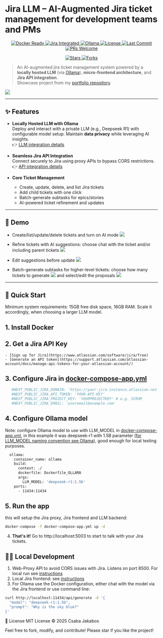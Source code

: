 # Jira LLM – AI-Augmented Jira ticket management for development teams and PMs
<p align="center">
  <a href="https://www.docker.com/">
    <img src="https://img.shields.io/badge/Docker-ready-blue?logo=docker" alt="Docker Ready">
  </a>
  <a href="https://www.atlassian.com/software/jira">
    <img src="https://img.shields.io/badge/Jira-integrated-0052CC?logo=jira" alt="Jira Integrated">
  </a>
  <a href="https://ollama.com/">
    <img src="https://img.shields.io/badge/LLM-Ollama-green?logo=opensourceinitiative" alt="Ollama">
  </a>
  <a href="https://github.com/YOUR_USERNAME/jira-llm/blob/main/LICENSE">
    <img src="https://img.shields.io/github/license/cjakabos/jira-llm" alt="License">
  </a>
  <a href="https://github.com/YOUR_USERNAME/jira-llm/commits/main">
    <img src="https://img.shields.io/github/last-commit/cjakabos/jira-llm" alt="Last Commit">
  </a>
  <a href="https://github.com/YOUR_USERNAME/jira-llm/pulls">
    <img src="https://img.shields.io/badge/PRs-welcome-brightgreen.svg" alt="PRs Welcome">
  </a>
</p>

<p align="center">
  <a href="https://github.com/YOUR_USERNAME/jira-llm/stargazers">
    <img src="https://img.shields.io/github/stars/cjakabos/jira-llm?style=social" alt="Stars">
  </a>
  <a href="https://github.com/YOUR_USERNAME/jira-llm/network/members">
    <img src="https://img.shields.io/github/forks/cjakabos/jira-llm?style=social" alt="Forks">
  </a>
</p>

> An AI-augmented jira ticket management system powered by a **locally hosted LLM** (via [Ollama](https://ollama.com/)), **micro-frontend architecture**, and **Jira API integration**.  
> Showcase project from my [portfolio repository](https://github.com/cjakabos/portfolio-web).

![](examples/2.png)



---

## ✨ Features

- **Locally Hosted LLM with Ollama**  
  Deploy and interact with a private LLM (e.g., Deepseek R1) with configurable model setup. Maintain **data privacy** while leveraging AI insights.  
  👉 [LLM integration details](#4-configure-ollama-model)

- **Seamless Jira API Integration**  
  Connect securely to Jira using proxy APIs to bypass CORS restrictions.  
  👉 [API integration details](#3-configure-jira-in-docker-compose-appymldocker-compose-appyml)

- **Core Ticket Management**
    - Create, update, delete, and list Jira tickets
    - Add child tickets with one click
    - Batch-generate subtasks for epics/stories
    - AI-powered ticket refinement and updates

---

## 🎥 Demo

- Create/list/update/delete tickets and turn on AI mode
  ![](examples/0.png)

- Refine tickets with AI suggestions: choose chat with the ticket and/or including parent tickets
  ![](examples/5.png)  
- Edit suggestions before update
  ![](examples/6.png)

- Batch-generate subtasks for higher-level tickets: choose how many tickets to generate
  ![](examples/1.png) 
  and select/edit the proposals
  ![](examples/2.png)

---

## 🚀 Quick Start

Minimum system requirements: 15GB free disk space, 16GB RAM. Scale it accordingly, when choosing a larger LLM model.

## 1. **Install Docker**

## 2. **Get a Jira API Key**
    - [Sign up for Jira](https://www.atlassian.com/software/jira/free)
    - [Generate an API token](https://support.atlassian.com/atlassian-account/docs/manage-api-tokens-for-your-atlassian-account/)

## 3. **Configure Jira in [docker-compose-app.yml](./docker-compose-app.yml)**

```yaml
   #NEXT_PUBLIC_JIRA_DOMAIN: 'https://your-jira-instance.atlassian.net'
   #NEXT_PUBLIC_JIRA_API_TOKEN: 'YOUR-API-KEY'
   #NEXT_PUBLIC_JIRA_PROJECT_KEY: 'YOURPROJECTKEY' # e.g. SCRUM
   #NEXT_PUBLIC_JIRA_EMAIL: 'youremail@example.com'

```

## 4. **Configure Ollama model**

Note: configure Ollama model to use with LLM_MODEL in [docker-compose-app.yml](./docker-compose-app.yml), in this example it was deepseek-r1 with 1.5B parameter ([for LLM_MODEL naming convention see Ollama](https://ollama.com/library/deepseek-r1:1.5b)), good enough for local testing purposes.
```dockerfile
  ollama:
    container_name: ollama
    build:
      context: ./
      dockerfile: Dockerfile_OLLAMA
      args:
        LLM_MODEL: 'deepseek-r1:1.5b'
    ports:
      - 11434:11434
```
## 5. **Run the app**

this will setup the Jira proxy, Jira frontend and LLM backend:
```bash
docker-compose -f docker-compose-app.yml up -d
```

4. **That's it!** Go to http://localhost:5003 to start to talk with your Jira tickets.

## 👨‍💻 Local Development
1. Web-Proxy API to avoid CORS issues with Jira. Listens on port 8500. For local run see [instructions](./backend/web-proxy/README.md)
2. Local Jira frontend: see [instructions](./frontend/jira/README.md)
3. For Ollama use the Docker configuration, either chat with the model via the Jira frontend or use command line:
```bash
curl http://localhost:11434/api/generate -d '{                              
  "model": "deepseek-r1:1.5b",
  "prompt": "Why is the sky blue?"
}'
```
📄 License
MIT License © 2025 Csaba Jakabos

  Feel free to fork, modify, and contribute! Please star if you like the project!




